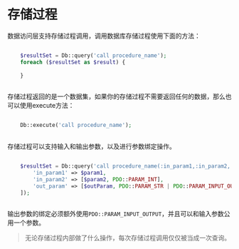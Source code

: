 # 存储过程

数据访问层支持存储过程调用，调用数据库存储过程使用下面的方法：
```php

    $resultSet = Db::query('call procedure_name');
    foreach ($resultSet as $result) {
    
    }
    

```
存储过程返回的是一个数据集，如果你的存储过程不需要返回任何的数据，那么也可以使用execute方法：
```php

    Db::execute('call procedure_name');
    

```
存储过程可以支持输入和输出参数，以及进行参数绑定操作。
```php

    $resultSet = Db::query('call procedure_name(:in_param1,:in_param2,:out_param)', [
        'in_param1' => $param1,
        'in_param2' => [$param2, PDO::PARAM_INT],
        'out_param' => [$outParam, PDO::PARAM_STR | PDO::PARAM_INPUT_OUTPUT, 4000],
    ]);
    

```
输出参数的绑定必须额外使用`PDO::PARAM_INPUT_OUTPUT`，并且可以和输入参数公用一个参数。
> 无论存储过程内部做了什么操作，每次存储过程调用仅仅被当成一次查询。
